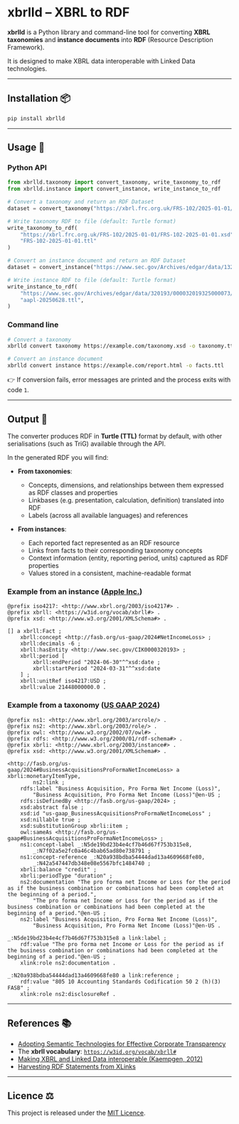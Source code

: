 # xbrlld – XBRL to RDF

**xbrlld** is a Python library and command-line tool for converting **XBRL taxonomies** and **instance documents** into **RDF** (Resource Description Framework).

It is designed to make XBRL data interoperable with Linked Data technologies.

---

## Installation 📦

```bash
pip install xbrlld
````

---

## Usage 🚀

### Python API

```python
from xbrlld.taxonomy import convert_taxonomy, write_taxonomy_to_rdf
from xbrlld.instance import convert_instance, write_instance_to_rdf

# Convert a taxonomy and return an RDF Dataset
dataset = convert_taxonomy("https://xbrl.frc.org.uk/FRS-102/2025-01-01/FRS-102-2025-01-01.xsd")

# Write taxonomy RDF to file (default: Turtle format)
write_taxonomy_to_rdf(
    "https://xbrl.frc.org.uk/FRS-102/2025-01-01/FRS-102-2025-01-01.xsd",
    "FRS-102-2025-01-01.ttl"
)

# Convert an instance document and return an RDF Dataset
dataset = convert_instance("https://www.sec.gov/Archives/edgar/data/1326801/000162828025036791/meta-20250630.htm")

# Write instance RDF to file (default: Turtle format)
write_instance_to_rdf(
    "https://www.sec.gov/Archives/edgar/data/320193/000032019325000073/aapl-20250628.htm",
    "aapl-20250628.ttl",
)
```

### Command line

```bash
# Convert a taxonomy
xbrlld convert taxonomy https://example.com/taxonomy.xsd -o taxonomy.ttl

# Convert an instance document
xbrlld convert instance https://example.com/report.html -o facts.ttl
```

👉 If conversion fails, error messages are printed and the process exits with code `1`.

---

## Output 📄

The converter produces RDF in **Turtle (TTL)** format by default, with other serialisations (such as TriG) available through the API.

In the generated RDF you will find:

- **From taxonomies**:
  - Concepts, dimensions, and relationships between them expressed as RDF classes and properties
  - Linkbases (e.g. presentation, calculation, definition) translated into RDF
  - Labels (across all available languages) and references

- **From instances**:  
  - Each reported fact represented as an RDF resource
  - Links from facts to their corresponding taxonomy concepts
  - Context information (entity, reporting period, units) captured as RDF properties
  - Values stored in a consistent, machine-readable format


### Example from an instance ([Apple Inc.](https://www.sec.gov/Archives/edgar/data/320193/000032019325000073/aapl-20250628.htm))

```ttl
@prefix iso4217: <http://www.xbrl.org/2003/iso4217#> .
@prefix xbrll: <https://w3id.org/vocab/xbrll#> .
@prefix xsd: <http://www.w3.org/2001/XMLSchema#> .

[] a xbrll:Fact ;
    xbrll:concept <http://fasb.org/us-gaap/2024#NetIncomeLoss> ;
    xbrll:decimals -6 ;
    xbrll:hasEntity <http://www.sec.gov/CIK0000320193> ;
    xbrll:period [
        xbrll:endPeriod "2024-06-30"^^xsd:date ;
        xbrll:startPeriod "2024-03-31"^^xsd:date
    ] ;
    xbrll:unitRef iso4217:USD ;
    xbrll:value 21448000000.0 .
```

### Example from a taxonomy ([US GAAP 2024](https://xbrl.fasb.org/us-gaap/2024/elts/us-gaap-all-2024.xsd))

```ttl
@prefix ns1: <http://www.xbrl.org/2003/arcrole/> .
@prefix ns2: <http://www.xbrl.org/2003/role/> .
@prefix owl: <http://www.w3.org/2002/07/owl#> .
@prefix rdfs: <http://www.w3.org/2000/01/rdf-schema#> .
@prefix xbrli: <http://www.xbrl.org/2003/instance#> .
@prefix xsd: <http://www.w3.org/2001/XMLSchema#> .

<http://fasb.org/us-gaap/2024#BusinessAcquisitionsProFormaNetIncomeLoss> a xbrli:monetaryItemType,
        ns2:link ;
    rdfs:label "Business Acquisition, Pro Forma Net Income (Loss)",
        "Business Acquisition, Pro Forma Net Income (Loss)"@en-US ;
    rdfs:isDefinedBy <http://fasb.org/us-gaap/2024> ;
    xsd:abstract false ;
    xsd:id "us-gaap_BusinessAcquisitionsProFormaNetIncomeLoss" ;
    xsd:nillable true ;
    xsd:substitutionGroup xbrli:item ;
    owl:sameAs <http://fasb.org/us-gaap#BusinessAcquisitionsProFormaNetIncomeLoss> ;
    ns1:concept-label _:N5de19bd23b4e4cf7b46d67f753b315e8,
        _:N7f02a5e2fc0a46c4bab65ad80e738791 ;
    ns1:concept-reference _:N20a938bdba54444dad13a4609668fe80,
        _:N42a547447db348e08e5567bfc1484740 ;
    xbrli:balance "credit" ;
    xbrli:periodType "duration" ;
    ns2:documentation "The pro forma net Income or Loss for the period as if the business combination or combinations had been completed at the beginning of a period.",
        "The pro forma net Income or Loss for the period as if the business combination or combinations had been completed at the beginning of a period."@en-US ;
    ns2:label "Business Acquisition, Pro Forma Net Income (Loss)",
        "Business Acquisition, Pro Forma Net Income (Loss)"@en-US .

_:N5de19bd23b4e4cf7b46d67f753b315e8 a link:label ;
    rdf:value "The pro forma net Income or Loss for the period as if the business combination or combinations had been completed at the beginning of a period."@en-US ;
    xlink:role ns2:documentation .

_:N20a938bdba54444dad13a4609668fe80 a link:reference ;
    rdf:value "805 10 Accounting Standards Codification 50 2 (h)(3) FASB" ;
    xlink:role ns2:disclosureRef .
```

---

## References 📚

* [Adopting Semantic Technologies for Effective Corporate Transparency](https://research-information.bris.ac.uk/en/publications/adopting-semantic-technologies-for-efective-corporate-transparenc)
* The **xbrll vocabulary**: [`https://w3id.org/vocab/xbrll#`](https://w3id.org/vocab/xbrll#)
* [Making XBRL and Linked Data interoperable (Kaempgen, 2012)](https://www.w3.org/2011/gld/wiki/images/c/c3/Kaempgen_QB-XBRL_2012-05-17.pdf)
* [Harvesting RDF Statements from XLinks](https://www.w3.org/TR/2000/NOTE-xlink2rdf-20000929/)

---

## Licence ⚖️

This project is released under the [MIT Licence](LICENCE).

